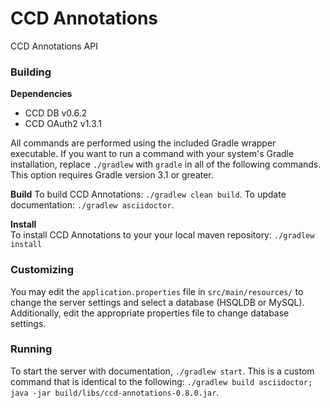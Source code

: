 # CCD Annotations

CCD Annotations API

### Building
__Dependencies__    
- CCD DB v0.6.2
- CCD OAuth2 v1.3.1

All commands are performed using the included Gradle wrapper executable. If you want to run a command with your system's Gradle installation, replace `./gradlew` with `gradle` in all of the following commands. This option requires Gradle version 3.1 or greater.

__Build__
To build CCD Annotations: `./gradlew clean build`.
To update documentation: `./gradlew asciidoctor`.

__Install__    
To install CCD Annotations to your your local maven repository: `./gradlew install`

### Customizing
You may edit the `application.properties` file in `src/main/resources/` to change the server settings and select a database (HSQLDB or MySQL). Additionally, edit the appropriate properties file to change database settings.

### Running

To start the server with documentation, `./gradlew start`. This is a custom command that is identical to the following: `./gradlew build asciidoctor; java -jar build/libs/ccd-annotations-0.8.0.jar`.
